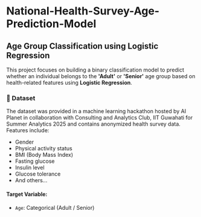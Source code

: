 # National-Health-Survey-Age-Prediction-Model
## Age Group Classification using Logistic Regression

This project focuses on building a binary classification model to predict whether an individual belongs to the **'Adult'** or **'Senior'** age group based on health-related features using **Logistic Regression**.

### 📂 Dataset

The dataset was provided in a machine learning hackathon hosted by AI Planet in collaboration with Consulting and Analytics Club, IIT Guwahati for Summer Analytics 2025 and contains anonymized health survey data. Features include:

- Gender
- Physical activity status
- BMI (Body Mass Index)
- Fasting glucose
- Insulin level
- Glucose tolerance
- And others...

#### Target Variable:
- `Age`: Categorical (Adult / Senior)
